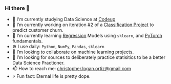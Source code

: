 ### Hi there 👋


- 📖 I'm currently studying Data Science at [Codeup](https://codeup.com/)
- 🔭 I’m currently working on iteration #2 of a [Classification Project](https://github.com/Promeos/telecom-churn-project) to predict customer churn.
- 🌱 I’m currently learning [Regression](https://github.com/Promeos/regression-exercises) Models using `sklearn`, and [PyTorch](https://github.com/Promeos/pytorch-intro) fundamentals. 
- ⚙️ I use daily: `Python`, `NumPy`, `Pandas`, `sklearn`
- 👯 I’m looking to collaborate on machine learning projects.
- 🤔 I’m looking for sources to deliberately practice statisitics to be a better Data Science Practioner.
- 📫 How to reach me: christopher.logan.ortiz@gmail.com
- ⚡ Fun fact: Eternal life is pretty dope.

